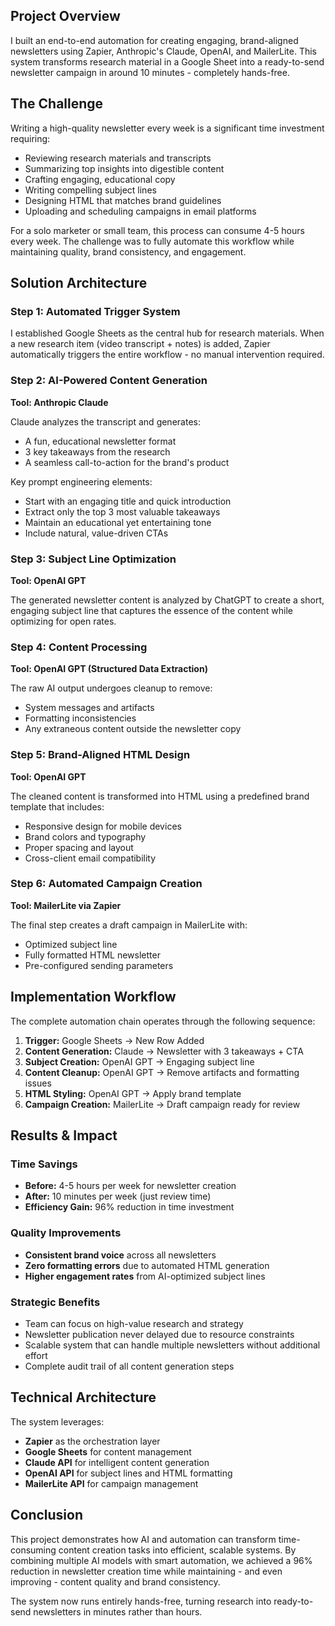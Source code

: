 ## Project Overview

I built an end-to-end automation for creating engaging, brand-aligned newsletters using Zapier, Anthropic's Claude, OpenAI, and MailerLite. This system transforms research material in a Google Sheet into a ready-to-send newsletter campaign in around 10 minutes - completely hands-free.

## The Challenge

Writing a high-quality newsletter every week is a significant time investment requiring:

- Reviewing research materials and transcripts
- Summarizing top insights into digestible content
- Crafting engaging, educational copy
- Writing compelling subject lines
- Designing HTML that matches brand guidelines
- Uploading and scheduling campaigns in email platforms

For a solo marketer or small team, this process can consume 4-5 hours every week. The challenge was to fully automate this workflow while maintaining quality, brand consistency, and engagement.

## Solution Architecture

### Step 1: Automated Trigger System

I established Google Sheets as the central hub for research materials. When a new research item (video transcript + notes) is added, Zapier automatically triggers the entire workflow - no manual intervention required.

### Step 2: AI-Powered Content Generation

**Tool: Anthropic Claude**

Claude analyzes the transcript and generates:
- A fun, educational newsletter format
- 3 key takeaways from the research
- A seamless call-to-action for the brand's product

Key prompt engineering elements:
- Start with an engaging title and quick introduction
- Extract only the top 3 most valuable takeaways
- Maintain an educational yet entertaining tone
- Include natural, value-driven CTAs

### Step 3: Subject Line Optimization

**Tool: OpenAI GPT**

The generated newsletter content is analyzed by ChatGPT to create a short, engaging subject line that captures the essence of the content while optimizing for open rates.

### Step 4: Content Processing

**Tool: OpenAI GPT (Structured Data Extraction)**

The raw AI output undergoes cleanup to remove:
- System messages and artifacts
- Formatting inconsistencies
- Any extraneous content outside the newsletter copy

### Step 5: Brand-Aligned HTML Design

**Tool: OpenAI GPT**

The cleaned content is transformed into HTML using a predefined brand template that includes:
- Responsive design for mobile devices
- Brand colors and typography
- Proper spacing and layout
- Cross-client email compatibility

### Step 6: Automated Campaign Creation

**Tool: MailerLite via Zapier**

The final step creates a draft campaign in MailerLite with:
- Optimized subject line
- Fully formatted HTML newsletter
- Pre-configured sending parameters

## Implementation Workflow

The complete automation chain operates through the following sequence:

1. **Trigger:** Google Sheets → New Row Added
2. **Content Generation:** Claude → Newsletter with 3 takeaways + CTA
3. **Subject Creation:** OpenAI GPT → Engaging subject line
4. **Content Cleanup:** OpenAI GPT → Remove artifacts and formatting issues
5. **HTML Styling:** OpenAI GPT → Apply brand template
6. **Campaign Creation:** MailerLite → Draft campaign ready for review

## Results & Impact

### Time Savings
- **Before:** 4-5 hours per week for newsletter creation
- **After:** 10 minutes per week (just review time)
- **Efficiency Gain:** 96% reduction in time investment

### Quality Improvements
- **Consistent brand voice** across all newsletters
- **Zero formatting errors** due to automated HTML generation
- **Higher engagement rates** from AI-optimized subject lines

### Strategic Benefits
- Team can focus on high-value research and strategy
- Newsletter publication never delayed due to resource constraints
- Scalable system that can handle multiple newsletters without additional effort
- Complete audit trail of all content generation steps

## Technical Architecture

The system leverages:
- **Zapier** as the orchestration layer
- **Google Sheets** for content management
- **Claude API** for intelligent content generation
- **OpenAI API** for subject lines and HTML formatting
- **MailerLite API** for campaign management

## Conclusion

This project demonstrates how AI and automation can transform time-consuming content creation tasks into efficient, scalable systems. By combining multiple AI models with smart automation, we achieved a 96% reduction in newsletter creation time while maintaining - and even improving - content quality and brand consistency.

The system now runs entirely hands-free, turning research into ready-to-send newsletters in minutes rather than hours.
